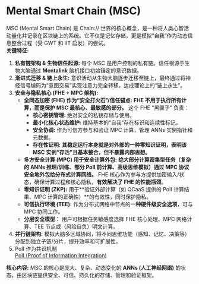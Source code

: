 # Mental Smart Chain (MSC)

MSC (Mental Smart Chain) 是 Chain:// 世界的核心概念，是一种将人类心智活动量化并记录在区块链上的系统。它不仅是记忆存储，更是模拟“自我”作为动态信息整合过程（受 GWT 和 IIT 启发）的尝试。  
**关键特征:**

1. **私有链架构 & 生物信任起源:** 每个 MSC 是用户控制的私有链。信任根源于生物大脑通过 **Mentalink** 脑机接口初始锚定的意识数据。
2. **渐进式迁移 & 链上永生:** 意识活动从生物大脑逐步迁移至链上，最终通过将神经信号编码为“意图交易”实现注意力完全转移，达成理论上的“链上永生”。
3. **安全与隐私核心 (FHE + MPC 架构):**
   - **全同态加密 (FHE) 作为“安全打火石”/信任锚点:** **FHE 不用于执行所有计算，而是保护 MSC 最核心、最敏感的部分。** 这个 FHE "黑匣子" 负责：
     - **核心密钥管理:** 绝对安全的私钥存储与使用。
     - **最小化核心状态维护:** 维持基本的“自我”存在标识和连续性标记。
     - **安全协调:** 作为可信方参与和验证 MPC 计算，管理 ANNs 实例指针和元数据。
     - **存在性证明:** **其稳定运行本身就是对外部的一种零知识证明，表明该 MSC 实例“存活”且基本整合，但不暴露内部思想。**
   - **多方安全计算 (MPC) 用于安全计算外包:** **绝大部分计算密集型任务（复杂的 ANNs 推理/训练、部分 PoII 前计算、高级思维模拟）通过 MPC 协议安全地外包给分布式计算网络。** FHE 核心作为参与方提供加密输入/状态，确保计算过程和核心隐私，**有效解决了 FHE 的性能瓶颈**。
   - **零知识证明 (ZKP):** 用于**验证外部计算（如 QCaaS 提供的 PoII 计算结果、MPC 计算的正确性）**的有效性，同时保护隐私。
   - **可信执行环境 (TEE):** 作为分布式网络中节点的**一种硬件级安全选项**，可与 MPC 协同工作。
   - **分层安全模型：** 用户可根据任务敏感度选择 FHE 核心处理、MPC 网络计算、TEE 节点或（风险自负）明文计算。
4. **并行链架构:** 模拟大脑多区域协同，将不同思维功能（感知、记忆、决策等）分配到独立子链/分片，提升效率和可扩展性。
5. PoII 作为共识机制  
   [PoII (Proof of Information Integration)](PoII.md)

**核心内容:** MSC 的核心是庞大、复杂、动态变化的 **ANNs (人工神经网络)** 的状态，由区块链提供安全、可信、持久化的存储、管理和验证框架。
